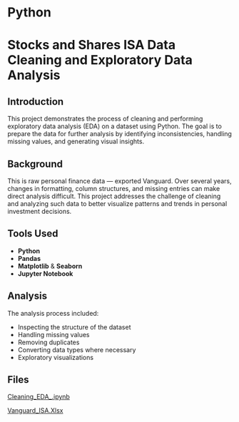 # Python

# Stocks and Shares ISA Data Cleaning and Exploratory Data Analysis 

## Introduction

This project demonstrates the process of cleaning and performing exploratory data analysis (EDA) on a dataset using Python. The goal is to prepare the data for further analysis by identifying inconsistencies, handling missing values, and generating visual insights.

## Background

This is raw personal finance data — exported Vanguard. Over several years, changes in formatting, column structures, and missing entries can make direct analysis difficult. This project addresses the challenge of cleaning and analyzing such data to better visualize patterns and trends in personal investment decisions.

## Tools Used

- **Python**
- **Pandas** 
- **Matplotlib** & **Seaborn** 
- **Jupyter Notebook**
  
## Analysis

The analysis process included:

- Inspecting the structure of the dataset
- Handling missing values
- Removing duplicates
- Converting data types where necessary
- Exploratory visualizations

## Files

[Cleaning_EDA_.ipynb](https://github.com/Lrng09/Python/blob/main/Cleaning_EDA_.ipynb)

[Vanguard_ISA.Xlsx](https://github.com/Lrng09/Python/blob/main/Vanguard_ISA.Xlsx)


